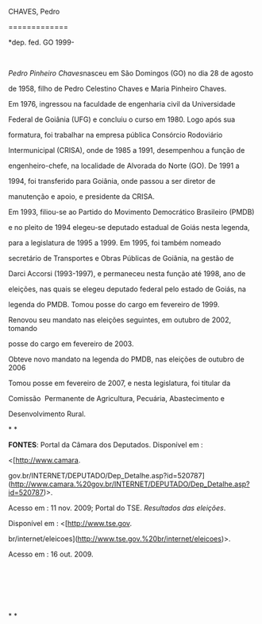 CHAVES, Pedro

=============



\*dep. fed. GO 1999-



 



*Pedro Pinheiro Chaves*nasceu em São Domingos (GO) no dia 28 de agosto

de 1958, filho de Pedro Celestino Chaves e Maria Pinheiro Chaves.



Em 1976, ingressou na faculdade de engenharia civil da Universidade

Federal de Goiânia (UFG) e concluiu o curso em 1980. Logo após sua

formatura, foi trabalhar na empresa pública Consórcio Rodoviário

Intermunicipal (CRISA), onde de 1985 a 1991, desempenhou a função de

engenheiro-chefe, na localidade de Alvorada do Norte (GO). De 1991 a

1994, foi transferido para Goiânia, onde passou a ser diretor de

manutenção e apoio, e presidente da CRISA.



Em 1993, filiou-se ao Partido do Movimento Democrático Brasileiro (PMDB)

e no pleito de 1994 elegeu-se deputado estadual de Goiás nesta legenda,

para a legislatura de 1995 a 1999. Em 1995, foi também nomeado

secretário de Transportes e Obras Públicas de Goiânia, na gestão de

Darci Accorsi (1993-1997), e permaneceu nesta função até 1998, ano de

eleições, nas quais se elegeu deputado federal pelo estado de Goiás, na

legenda do PMDB. Tomou posse do cargo em fevereiro de 1999.



Renovou seu mandato nas eleições seguintes, em outubro de 2002, tomando

posse do cargo em fevereiro de 2003.



Obteve novo mandato na legenda do PMDB, nas eleições de outubro de 2006

Tomou posse em fevereiro de 2007, e nesta legislatura, foi titular da

Comissão  Permanente de Agricultura, Pecuária, Abastecimento e

Desenvolvimento Rural.



* *



**FONTES**: Portal da Câmara dos Deputados. Disponível em :

\<[http://www.camara.

gov.br/INTERNET/DEPUTADO/Dep\_Detalhe.asp?id=520787](http://www.camara.%20gov.br/INTERNET/DEPUTADO/Dep_Detalhe.asp?id=520787)\>.

Acesso em : 11 nov. 2009; Portal do TSE. *Resultados das eleições*.

Disponível em : \<[http://www.tse.gov.

br/internet/eleicoes](http://www.tse.gov.%20br/internet/eleicoes)\>.

Acesso em : 16 out. 2009.



 



 



 



* *

